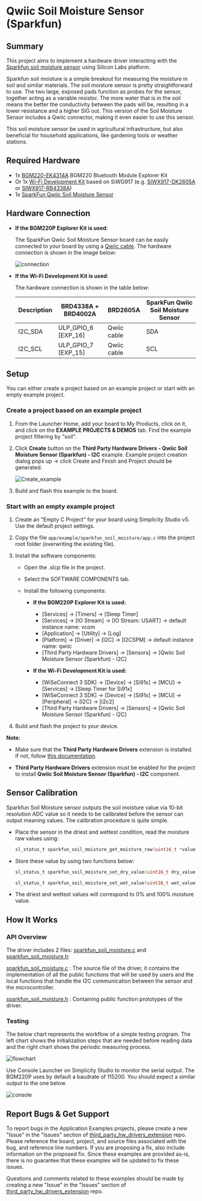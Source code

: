 # Qwiic Soil Moisture Sensor (Sparkfun) #

## Summary ##

This project aims to implement a hardware driver interacting with the [Sparkfun soil moisture sensor](https://www.sparkfun.com/products/17731) using Silicon Labs platform.

Sparkfun soil moisture is a simple breakout for measuring the moisture in soil and similar materials. The soil moisture sensor is pretty straightforward to use. The two large, exposed pads function as probes for the sensor, together acting as a variable resistor. The more water that is in the soil means the better the conductivity between the pads will be, resulting in a lower resistance and a higher SIG out. This version of the Soil Moisture Sensor includes a Qwiic connector, making it even easier to use this sensor.

This soil moisture sensor be used in agricultural infrastructure, but also beneficial for household applications, like gardening tools or weather stations.

## Required Hardware ##

- 1x [BGM220-EK4314A](https://www.silabs.com/development-tools/wireless/bluetooth/bgm220-explorer-kit) BGM220 Bluetooth Module Explorer Kit
- Or 1x [Wi-Fi Development Kit](https://www.silabs.com/development-tools/wireless/wi-fi) based on SiWG917 (e.g. [SIWX917-DK2605A](https://www.silabs.com/development-tools/wireless/wi-fi/siwx917-dk2605a-wifi-6-bluetooth-le-soc-dev-kit) or [SIWX917-RB4338A](https://www.silabs.com/development-tools/wireless/wi-fi/siwx917-rb4338a-wifi-6-bluetooth-le-soc-radio-board))
- 1x [SparkFun Qwiic Soil Moisture Sensor](https://www.sparkfun.com/products/17731)

## Hardware Connection ##

- **If the BGM220P Explorer Kit is used**:

  The SparkFun Qwiic Soil Moisture Sensor board can be easily connected to your board by using a [Qwiic cable](https://www.sparkfun.com/products/17259). The hardware connection is shown in the image below:

  ![connection](image/connection.png)

- **If the Wi-Fi Development Kit is used**:

  The hardware connection is shown in the table below:

  | Description  | BRD4338A + BRD4002A | BRD2605A | SparkFun Qwiic Soil Moisture Sensor |
  | -------------| ------------------- | ------------ | ------------------ |
  | I2C_SDA      | ULP_GPIO_6 [EXP_16] | Qwiic cable  | SDA                |
  | I2C_SCL      | ULP_GPIO_7 [EXP_15] | Qwiic cable  | SCL                |

## Setup ##

You can either create a project based on an example project or start with an empty example project.

### Create a project based on an example project ###

1. From the Launcher Home, add your board to My Products, click on it, and click on the **EXAMPLE PROJECTS & DEMOS** tab. Find the example project filtering by "soil".

2. Click **Create** button on the **Third Party Hardware Drivers - Qwiic Soil Moisture Sensor (Sparkfun) - I2C** example. Example project creation dialog pops up -> click Create and Finish and Project should be generated.

   ![Create_example](image/create_example.png)

3. Build and flash this example to the board.

### Start with an empty example project ###

1. Create an "Empty C Project" for your board using Simplicity Studio v5. Use the default project settings.

2. Copy the file `app/example/sparkfun_soil_moisture/app.c` into the project root folder (overwriting the existing file).

3. Install the software components:

   - Open the .slcp file in the project.

   - Select the SOFTWARE COMPONENTS tab.

   - Install the following components:

     - **If the BGM220P Explorer Kit is used:**
       - [Services] → [Timers] → [Sleep Timer]
       - [Services] → [IO Stream] → [IO Stream: USART] → default instance name: vcom
       - [Application] → [Utility] → [Log]
       - [Platform] → [Driver] → [I2C] → [I2CSPM] → default instance name: qwiic
       - [Third Party Hardware Drivers] → [Sensors] → [Qwiic Soil Moisture Sensor (Sparkfun) - I2C]

     - **If the Wi-Fi Development Kit is used:**
       - [WiSeConnect 3 SDK] → [Device] → [Si91x] → [MCU] → [Services] → [Sleep Timer for Si91x]
       - [WiSeConnect 3 SDK] → [Device] → [Si91x] → [MCU] → [Peripheral] → [I2C] → [i2c2]
       - [Third Party Hardware Drivers] → [Sensors] → [Qwiic Soil Moisture Sensor (Sparkfun) - I2C]

4. Build and flash the project to your device.

**Note:**

- Make sure that the **Third Party Hardware Drivers** extension is installed. If not, follow [this documentation](https://github.com/SiliconLabs/third_party_hw_drivers_extension/blob/master/README.md#how-to-add-to-simplicity-studio-ide).

- **Third Party Hardware Drivers** extension must be enabled for the project to install **Qwiic Soil Moisture Sensor (Sparkfun) - I2C** component.

## Sensor Calibration ##

Sparkfun Soil Moisture sensor outputs the soil moisture value via 10-bit resolution ADC value so it needs to be calibrated before the sensor can output meaning values. The calibration procedure is quite simple.

- Place the sensor in the driest and wettest condition, read the moisture raw values using:

   ```c
   sl_status_t sparkfun_soil_moisture_get_moisture_raw(uint16_t *value)
   ```

- Store these value by using two functions below:

   ```c
   sl_status_t sparkfun_soil_moisture_set_dry_value(uint16_t dry_value)
   ```

   ```c
   sl_status_t sparkfun_soil_moisture_set_wet_value(uint16_t wet_value)
   ```

- The driest and wettest values will correspond to 0% and 100% moisture value.

## How It Works ##

### API Overview ###

The driver includes 2 files: [sparkfun_soil_moisture.c](https://github.com/SiliconLabs/third_party_hw_drivers_extension/tree/master/driver/public/silabs/soil_moisture/src/sparkfun_soil_moisture.c) and [sparkfun_soil_moisture.h](https://github.com/SiliconLabs/third_party_hw_drivers_extension/tree/master/driver/public/silabs/soil_moisture/inc/sparkfun_soil_moisture.h):

[sparkfun_soil_moisture.c](https://github.com/SiliconLabs/third_party_hw_drivers_extension/tree/master/driver/public/silabs/soil_moisture/src/sparkfun_soil_moisture.c) : The source file of the driver, it contains the implementation of all the public functions that will be used by users and the local functions that handle the I2C communication between the sensor and the microcontroller.

[sparkfun_soil_moisture.h](https://github.com/SiliconLabs/third_party_hw_drivers_extension/tree/master/driver/public/silabs/soil_moisture/inc/sparkfun_soil_moisture.h) : Containing public function prototypes of the driver.

### Testing ###

The below chart represents the workflow of a simple testing program. The left chart shows the initialization steps that are needed before reading data and the right chart shows the periodic measuring process.

![flowchart](image/flowchart.png)

Use Console Launcher on Simplicity Studio to monitor the serial output. The BGM220P uses by default a baudrate of 115200. You should expect a similar output to the one below.

![console](image/result.png)

## Report Bugs & Get Support ##

To report bugs in the Application Examples projects, please create a new "Issue" in the "Issues" section of [third_party_hw_drivers_extension](https://github.com/SiliconLabs/third_party_hw_drivers_extension) repo. Please reference the board, project, and source files associated with the bug, and reference line numbers. If you are proposing a fix, also include information on the proposed fix. Since these examples are provided as-is, there is no guarantee that these examples will be updated to fix these issues.

Questions and comments related to these examples should be made by creating a new "Issue" in the "Issues" section of [third_party_hw_drivers_extension](https://github.com/SiliconLabs/third_party_hw_drivers_extension) repo.
